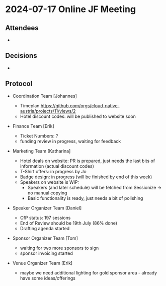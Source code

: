 # 2024-07-17 Online JF Meeting

## Attendees

- 

## Decisions

- 

## Protocol

- Coordination Team [Johannes]
  - Timeplan https://github.com/orgs/cloud-native-austria/projects/11/views/2
  - Hotel discount codes: will be published to website soon

- Finance Team [Erik]
  - Ticket Numbers: ?
  - funding review in progress, waiting for feedback

- Marketing Team [Katharina]
  - Hotel deals on website: PR is prepared, just needs the last bits of information (actual discount codes)
  - T-Shirt offers: in progress by Jo
  - Badge design: in progress (will be finished by end of this week)
  - Speakers on website is WIP:
    - Speakers (and later schedule) will be fetched from Sessionize -> no manual copying
    - Basic functionality is ready, just needs a bit of polishing

- Speaker Organizer Team [Daniel]
  - CfP status: 197 sessions
  - End of Review should be 19th July (86% done)
  - Drafting agenda started

- Sponsor Organizer Team [Tom]
  - waiting for two more sponsors to sign
  - sponsor invoicing started
  
- Venue Organizer Team [Erik]
  - maybe we need additional lighting for gold sponsor area - already have some ideas/offerings
